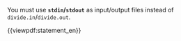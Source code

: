 You must use <strong>`stdin`/`stdout`</strong> as input/output files instead of `divide.in`/`divide.out`.

{{viewpdf:statement_en}}